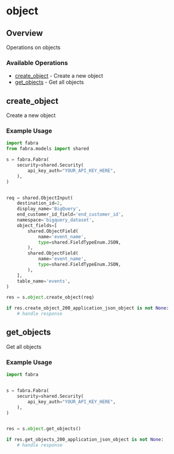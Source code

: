 # object

## Overview

Operations on objects

### Available Operations

* [create_object](#create_object) - Create a new object
* [get_objects](#get_objects) - Get all objects

## create_object

Create a new object

### Example Usage

```python
import fabra
from fabra.models import shared

s = fabra.Fabra(
    security=shared.Security(
        api_key_auth="YOUR_API_KEY_HERE",
    ),
)


req = shared.ObjectInput(
    destination_id=2,
    display_name='BigQuery',
    end_customer_id_field='end_customer_id',
    namespace='bigquery_dataset',
    object_fields=[
        shared.ObjectField(
            name='event_name',
            type=shared.FieldTypeEnum.JSON,
        ),
        shared.ObjectField(
            name='event_name',
            type=shared.FieldTypeEnum.JSON,
        ),
    ],
    table_name='events',
)

res = s.object.create_object(req)

if res.create_object_200_application_json_object is not None:
    # handle response
```

## get_objects

Get all objects

### Example Usage

```python
import fabra


s = fabra.Fabra(
    security=shared.Security(
        api_key_auth="YOUR_API_KEY_HERE",
    ),
)


res = s.object.get_objects()

if res.get_objects_200_application_json_object is not None:
    # handle response
```
